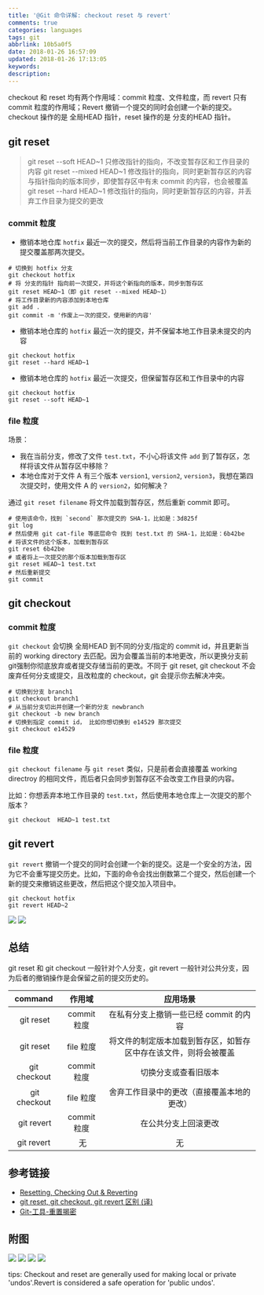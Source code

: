 ```yaml
---
title: '@Git 命令详解: checkout reset 与 revert'
comments: true
categories: languages
tags: git
abbrlink: 10b5a0f5
date: 2018-01-26 16:57:09
updated: 2018-01-26 17:13:05
keywords:
description:
---
```


checkout 和 reset 均有两个作用域：commit 粒度、文件粒度，而 revert 只有 commit 粒度的作用域；Revert 撤销一个提交的同时会创建一个新的提交。checkout 操作的是 全局HEAD 指针，reset 操作的是 分支的HEAD 指针。

<!--more-->

## git reset

> git reset --soft HEAD~1 只修改指针的指向，不改变暂存区和工作目录的内容
> git reset --mixed HEAD~1 修改指针的指向，同时更新暂存区的内容与指针指向的版本同步，即使暂存区中有未 commit 的内容，也会被覆盖
> git reset --hard HEAD~1 修改指针的指向，同时更新暂存区的内容，并丢弃工作目录为提交的更改

### commit 粒度

- 撤销本地仓库 `hotfix` 最近一次的提交，然后将当前工作目录的内容作为新的提交覆盖那两次提交。

```shell
# 切换到 hotfix 分支
git checkout hotfix
# 将 分支的指针 指向前一次提交，并将这个新指向的版本，同步到暂存区
git reset HEAD~1（即 git reset --mixed HEAD~1）
# 将工作目录新的内容添加到本地仓库
git add .
git commit -m '作废上一次的提交，使用新的内容'
```

- 撤销本地仓库的 `hotfix` 最近一次的提交，并不保留本地工作目录未提交的内容

```
git checkout hotfix
git reset --hard HEAD~1
```

- 撤销本地仓库的 `hotfix` 最近一次提交，但保留暂存区和工作目录中的内容

```
git checkout hotfix
git reset --soft HEAD~1
```

### file 粒度

场景：

- 我在当前分支，修改了文件 `test.txt`，不小心将该文件 `add` 到了暂存区，怎样将该文件从暂存区中移除？
- 本地仓库对于文件 A 有三个版本 `version1`, `version2`, `version3`，我想在第四次提交时，使用文件 A 的 `version2`，如何解决？

通过 `git reset filename` 将文件加载到暂存区，然后重新 commit 即可。

```shell
# 使用该命令，找到 `second` 那次提交的 SHA-1，比如是：3d825f
git log
# 然后使用 git cat-file 等底层命令 找到 test.txt 的 SHA-1，比如是：6b42be
# 将该文件的这个版本，加载到暂存区
git reset 6b42be
# 或者将上一次提交的那个版本加载到暂存区
git reset HEAD~1 test.txt
# 然后重新提交
git commit
```

## git checkout
### commit 粒度

`git checkout` 会切换 全局HEAD 到不同的分支/指定的 commit id，并且更新当前的 working directory 去匹配。因为会覆盖当前的本地更改，所以更换分支前git强制你彻底放弃或者提交存储当前的更改。不同于 git reset, git checkout 不会废弃任何分支或提交，且改粒度的 checkout，git 会提示你去解决冲突。

```shell
# 切换到分支 branch1
git checkout branch1
# 从当前分支切出并创建一个新的分支 newbranch
git checkout -b new branch
# 切换到指定 commit id， 比如你想切换到 e14529 那次提交
git checkout e14529
```

### file 粒度

`git checkout filename` 与 `git reset` 类似，只是前者会直接覆盖 working directroy 的相同文件，而后者只会同步到暂存区不会改变工作目录的内容。

比如：你想丢弃本地工作目录的 `test.txt`，然后使用本地仓库上一次提交的那个版本？

```shell
git checkout  HEAD~1 test.txt
```

## git revert

`git revert` 撤销一个提交的同时会创建一个新的提交。这是一个安全的方法，因为它不会重写提交历史。比如，下面的命令会找出倒数第二个提交，然后创建一个新的提交来撤销这些更改，然后把这个提交加入项目中。

```shell
git checkout hotfix
git revert HEAD~2
```

![](http://ipic-markdown.oss-cn-shanghai.aliyuncs.com/blog/2018-01-26-084229.png)
![](http://ipic-markdown.oss-cn-shanghai.aliyuncs.com/blog/2018-01-26-084244.png)

## 总结

git reset 和 git checkout 一般针对个人分支，git revert 一般针对公共分支，因为后者的撤销操作是会保留之前的提交历史的。

| command | 作用域 | 应用场景 |
| :-: | :-: | :-: |
|  git reset | commit 粒度 | 在私有分支上撤销一些已经 commit 的内容 |
|  git reset | file 粒度 | 将文件的制定版本加载到暂存区，如暂存区中存在该文件，则将会被覆盖 |
| git checkout | commit 粒度 | 切换分支或查看旧版本 |
|  git checkout | file 粒度 | 舍弃工作目录中的更改（直接覆盖本地的更改） |
|  git revert | commit 粒度 | 在公共分支上回滚更改 |
| git revert |  无 | 无 |


## 参考链接

- [Resetting, Checking Out & Reverting](https://www.atlassian.com/git/tutorials/resetting-checking-out-and-reverting)
- [git reset, git checkout, git revert 区别 (译)](https://segmentfault.com/a/1190000003102737)
- [Git-工具-重置揭密](https://git-scm.com/book/zh/v2/Git-工具-重置揭密#_git_reset)


## 附图

![](http://ipic-markdown.oss-cn-shanghai.aliyuncs.com/blog/2018-01-26-064335.png)
![](http://ipic-markdown.oss-cn-shanghai.aliyuncs.com/blog/2018-01-26-064408.png)
![](http://ipic-markdown.oss-cn-shanghai.aliyuncs.com/blog/2018-01-26-064655.png)
![](http://ipic-markdown.oss-cn-shanghai.aliyuncs.com/blog/2018-01-26-064723.png)

tips: Checkout and reset are generally used for making local or private 'undos'.Revert is considered a safe operation for 'public undos'.
